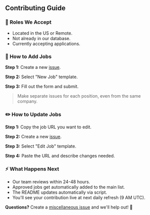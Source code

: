 ## **Contributing Guide**

### 🎯 **Roles We Accept**

- Located in the US or Remote.
- Not already in our database.
- Currently accepting applications.

### 🚀 **How to Add Jobs**

**Step 1:** Create a new [issue](https://github.com/zapplyjobs/New-Grad-Nursing-Positions/issues/new).

**Step 2:** Select "New Job" template.

**Step 3:** Fill out the form and submit.

> Make separate issues for each position, even from the same company.

### ✏️ **How to Update Jobs**

**Step 1:** Copy the job URL you want to edit.

**Step 2:** Create a new [issue](https://github.com/zapplyjobs/New-Grad-Nursing-Positions/issues/new).

**Step 3:** Select "Edit Job" template.

**Step 4:** Paste the URL and describe changes needed.

### ⚡ **What Happens Next**

- Our team reviews within 24-48 hours.
- Approved jobs get automatically added to the main list.
- The README updates automatically via script.
- You'll see your contribution live at next daily refresh (9 AM UTC).

**Questions?** Create a [miscellaneous issue](https://github.com/zapplyjobs/New-Grad-Nursing-Positions/issues/new/choose) and we'll help out! 🙏
